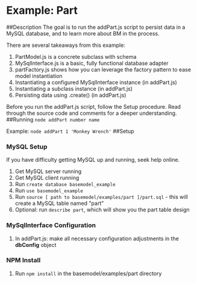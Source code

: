 # Example: Part
##Description
The goal is to run the addPart.js script to persist data in a MySQL database, and to learn more about BM in the process.  
  
There are several takeaways from this example:  
1. PartModel.js is a concrete subclass with schema  
2. MySqlInterface.js is a basic, fully functional database adapter  
3. partFactory.js shows how you can leverage the factory pattern to ease model instantiation  
4. Instantiating a configured MySqlInterface instance (in addPart.js)  
5. Instantiating a subclass instance (in addPart.js)  
6. Persisting data using .create() (in addPart.js)  
  
Before you run the addPart.js script, follow the Setup procedure. Read through the source code and comments for a deeper understanding.
##Running
`node addPart number name`  
  
Example: `node addPart 1 'Monkey Wrench'`
##Setup
### MySQL Setup
If you have difficulty getting MySQL up and running, seek help online.  
1. Get MySQL server running  
2. Get MySQL client running  
3. Run `create database basemodel_example`  
4. Run `use basemodel_example`  
5. Run `source [ path to basemodel/examples/part ]/part.sql` - this will create a MySQL table named "part"  
6. Optional: run `describe part`, which will show you the part table design
### MySqlInterface Configuration
1. In addPart.js: make all necessary configuration adjustments in the **dbConfig** object
### NPM Install
1. Run `npm install` in the basemodel/examples/part directory
